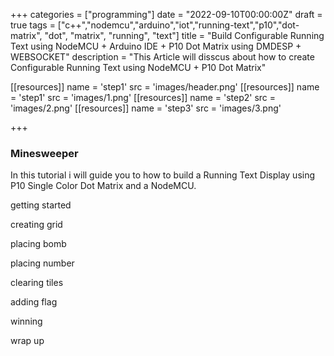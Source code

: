 +++
categories = ["programming"]
date = "2022-09-10T00:00:00Z"
draft = true
tags = ["c++","nodemcu","arduino","iot","running-text","p10","dot-matrix", "dot", "matrix", "running", "text"]
title = "Build Configurable Running Text using NodeMCU + Arduino IDE + P10 Dot Matrix using DMDESP + WEBSOCKET"
description = "This Article will disscus about how to create Configurable Running Text using NodeMCU + P10 Dot Matrix"

[[resources]]
name = 'step1'
src = 'images/header.png'
[[resources]]
name = 'step1'
src = 'images/1.png'
[[resources]]
name = 'step2'
src = 'images/2.png'
[[resources]]
name = 'step3'
src = 'images/3.png'

+++

### Minesweeper

In this tutorial i will guide you to how to build a Running Text Display using P10 Single Color Dot Matrix and a NodeMCU.

getting started

creating grid

placing bomb

placing number

clearing tiles

adding flag

winning

wrap up